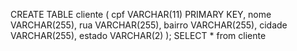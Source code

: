 
CREATE TABLE cliente (
    cpf VARCHAR(11) PRIMARY KEY,
    nome VARCHAR(255),
    rua VARCHAR(255),
   bairro VARCHAR(255),
    cidade VARCHAR(255),
    estado VARCHAR(2)
);
SELECT * from cliente
